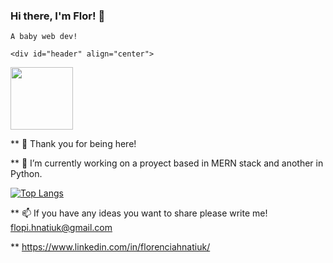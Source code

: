 ### Hi there, I'm Flor! 👋
    A baby web dev! 
    
    <div id="header" align="center">
  <img src="https://giphy.com/stickers/webfx-code-interactive-code-a-yoda-vLlpbDafjgHystuJ0a" width="100"/>
</div>

** 🥰 Thank you for being here! 

** 🔭 I’m currently working on a proyect based in MERN stack and another in Python.

[![Top Langs](https://github-readme-stats.vercel.app/api/top-langs/?username=FlorcitaHnatiuk&theme=cobalt&layout=compact)](https://github.com/anuraghazra/github-readme-stats)

** 📫 If you have any ideas you want to share please write me! flopi.hnatiuk@gmail.com

** https://www.linkedin.com/in/florenciahnatiuk/

